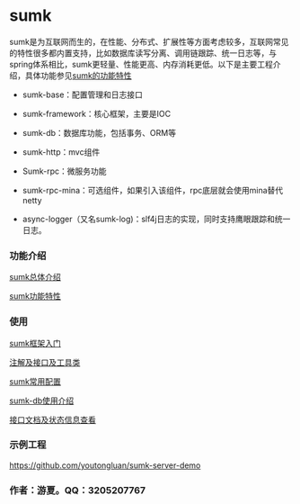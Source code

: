 # sumk

sumk是为互联网而生的，在性能、分布式、扩展性等方面考虑较多，互联网常见的特性很多都内置支持，比如数据库读写分离、调用链跟踪、统一日志等，与spring体系相比，sumk更轻量、性能更高、内存消耗更低。以下是主要工程介绍，具体功能参见[sumk的功能特性](https://p2nwdvhb36.feishu.cn/docx/LQxXdjwbdoWDrFxcyUTcNWTUnSh)

- sumk-base：配置管理和日志接口

- sumk-framework：核心框架，主要是IOC

- sumk-db：数据库功能，包括事务、ORM等

- sumk-http：mvc组件

- Sumk-rpc：微服务功能

- sumk-rpc-mina：可选组件，如果引入该组件，rpc底层就会使用mina替代netty

- async-logger（又名sumk-log)：slf4j日志的实现，同时支持鹰眼跟踪和统一日志。
  
  

### 功能介绍

[sumk总体介绍](https://p2nwdvhb36.feishu.cn/docx/AEIhdF4M5oDXouxdfNLc0ya2nZb)

[sumk功能特性](https://p2nwdvhb36.feishu.cn/docx/LQxXdjwbdoWDrFxcyUTcNWTUnSh)

### 使用

[sumk框架入门](https://p2nwdvhb36.feishu.cn/docx/AOl0dhDqJoymnSxuWUhcTQ1SnMf)

[注解及接口及工具类](https://p2nwdvhb36.feishu.cn/docx/UuIPduSDuo6kSlxSOEDcGzdPnSh)

[sumk常用配置](https://p2nwdvhb36.feishu.cn/docx/RUBidOGQboZTkaxGJ8uc1Z93n8c)

[sumk-db使用介绍](https://p2nwdvhb36.feishu.cn/docx/TQnUdmM1YomahpxVIKMcxPdYnFc)

[接口文档及状态信息查看](https://p2nwdvhb36.feishu.cn/docx/ZvV3dCbLuog5wfxoSAgcV6frnvc)

### 示例工程

<https://github.com/youtongluan/sumk-server-demo>

### 

### 作者：游夏。QQ：3205207767
